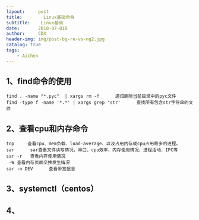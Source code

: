 ```yaml
---
layout:     post
title:        Linux基础命令
subtitle:    Linux基础
date:       2018-07-018
author:     CDX
header-img: img/post-bg-re-vs-ng2.jpg
catalog: true
tags:
    - Aichen
---
```

## 1、find命令的使用
```
find . -name "*.pyc"  | xargs rm -f      递归删除当前目录中的pyc文件
find -type f -name '*.*' | xargs grep 'str'      查找所有包含str字符串的文件
```
## 2、查看cpu和内存命令
```
top     查看cpu、mem负载、load-average、以及占用内存或cpu占用最多的进程。
sar      sar查看文件读写情况，串口、cpu效率、内存使用情况、进程活动、IPC等
sar -r   查看内存使用情况
 -W 查看内存页面交换发生情况
sar -n DEV      查看带宽信息
```
## 3、systemctl（centos）
## 4、